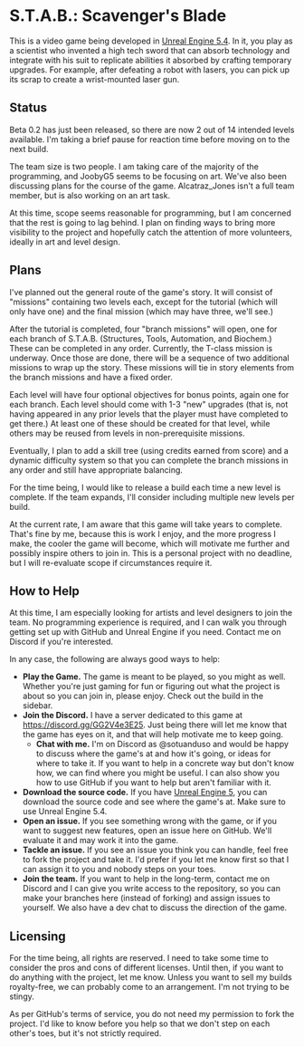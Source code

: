 # S.T.A.B.: Scavenger's Blade

This is a video game being developed in [Unreal Engine 5.4](https://www.unrealengine.com/en-US/unreal-engine-5). In it, you play as a scientist who invented a high tech sword that can absorb technology and integrate with his suit to replicate abilities it absorbed by crafting temporary upgrades. For example, after defeating a robot with lasers, you can pick up its scrap to create a wrist-mounted laser gun.

## Status

Beta 0.2 has just been released, so there are now 2 out of 14 intended levels available. I'm taking a brief pause for reaction time before moving on to the next build.

The team size is two people. I am taking care of the majority of the programming, and JoobyG5 seems to be focusing on art. We've also been discussing plans for the course of the game. Alcatraz_Jones isn't a full team member, but is also working on an art task.

At this time, scope seems reasonable for programming, but I am concerned that the rest is going to lag behind. I plan on finding ways to bring more visibility to the project and hopefully catch the attention of more volunteers, ideally in art and level design.

## Plans

I've planned out the general route of the game's story. It will consist of "missions" containing two levels each, except for the tutorial (which will only have one) and the final mission (which may have three, we'll see.)

After the tutorial is completed, four "branch missions" will open, one for each branch of S.T.A.B. (Structures, Tools, Automation, and Biochem.) These can be completed in any order. Currently, the T-class mission is underway. Once those are done, there will be a sequence of two additional missions to wrap up the story. These missions will tie in story elements from the branch missions and have a fixed order.

Each level will have four optional objectives for bonus points, again one for each branch. Each level should come with 1-3 "new" upgrades (that is, not having appeared in any prior levels that the player must have completed to get there.) At least one of these should be created for that level, while others may be reused from levels in non-prerequisite missions.

Eventually, I plan to add a skill tree (using credits earned from score) and a dynamic difficulty system so that you can complete the branch missions in any order and still have appropriate balancing.

For the time being, I would like to release a build each time a new level is complete. If the team expands, I'll consider including multiple new levels per build.

At the current rate, I am aware that this game will take years to complete. That's fine by me, because this is work I enjoy, and the more progress I make, the cooler the game will become, which will motivate me further and possibly inspire others to join in. This is a personal project with no deadline, but I will re-evaluate scope if circumstances require it.

## How to Help

At this time, I am especially looking for artists and level designers to join the team. No programming experience is required, and I can walk you through getting set up with GitHub and Unreal Engine if you need. Contact me on Discord if you're interested.

In any case, the following are always good ways to help:
* **Play the Game.** The game is meant to be played, so you might as well. Whether you're just gaming for fun or figuring out what the project is about so you can join in, please enjoy. Check out the build in the sidebar.
* **Join the Discord.** I have a server dedicated to this game at https://discord.gg/GG2V4e3E25. Just being there will let me know that the game has eyes on it, and that will help motivate me to keep going.
    * **Chat with me.** I'm on Discord as @sotuanduso and would be happy to discuss where the game's at and how it's going, or ideas for where to take it. If you want to help in a concrete way but don't know how, we can find where you might be useful. I can also show you how to use GitHub if you want to help but aren't familiar with it.
* **Download the source code.** If you have [Unreal Engine 5](https://www.unrealengine.com/en-US/unreal-engine-5), you can download the source code and see where the game's at. Make sure to use Unreal Engine 5.4.
* **Open an issue.** If you see something wrong with the game, or if you want to suggest new features, open an issue here on GitHub. We'll evaluate it and may work it into the game.
* **Tackle an issue.** If you see an issue you think you can handle, feel free to fork the project and take it. I'd prefer if you let me know first so that I can assign it to you and nobody steps on your toes.
* **Join the team.** If you want to help in the long-term, contact me on Discord and I can give you write access to the repository, so you can make your branches here (instead of forking) and assign issues to yourself. We also have a dev chat to discuss the direction of the game.

## Licensing

For the time being, all rights are reserved. I need to take some time to consider the pros and cons of different licenses. Until then, if you want to do anything with the project, let me know. Unless you want to sell my builds royalty-free, we can probably come to an arrangement. I'm not trying to be stingy.

As per GitHub's terms of service, you do not need my permission to fork the project. I'd like to know before you help so that we don't step on each other's toes, but it's not strictly required.
